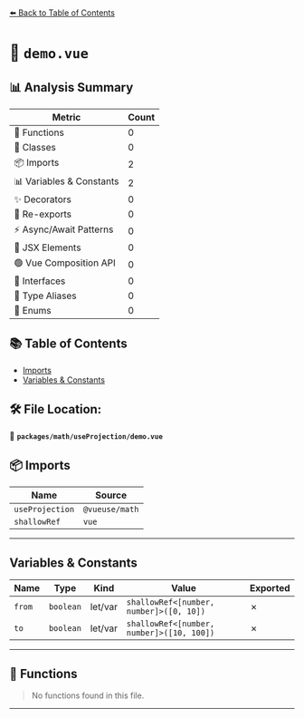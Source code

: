 [⬅️ Back to Table of Contents](../../../index.md)

# 📄 `demo.vue`

## 📊 Analysis Summary

| Metric | Count |
|--------|-------|
| 🔧 Functions | 0 |
| 🧱 Classes | 0 |
| 📦 Imports | 2 |
| 📊 Variables & Constants | 2 |
| ✨ Decorators | 0 |
| 🔄 Re-exports | 0 |
| ⚡ Async/Await Patterns | 0 |
| 💠 JSX Elements | 0 |
| 🟢 Vue Composition API | 0 |
| 📐 Interfaces | 0 |
| 📑 Type Aliases | 0 |
| 🎯 Enums | 0 |

## 📚 Table of Contents

- [Imports](#imports)
- [Variables & Constants](#variables-constants)

## 🛠️ File Location:
📂 **`packages/math/useProjection/demo.vue`**

## 📦 Imports

| Name | Source |
|------|--------|
| `useProjection` | `@vueuse/math` |
| `shallowRef` | `vue` |


---

## Variables & Constants

| Name | Type | Kind | Value | Exported |
|------|------|------|-------|----------|
| `from` | `boolean` | let/var | `shallowRef<[number, number]>([0, 10])` | ✗ |
| `to` | `boolean` | let/var | `shallowRef<[number, number]>([10, 100])` | ✗ |


---

## 🔧 Functions

> No functions found in this file.


---